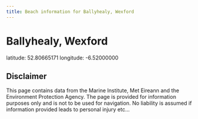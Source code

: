 ```yaml
---
title: Beach information for Ballyhealy, Wexford
---
```

# Ballyhealy, Wexford 

<div class="location-info">latitude: 52.80665171 longitude: -6.52000000</div>
<div class="met-eireann-warnings"></div>
<div></div>

## Disclaimer

This page contains data from the Marine Institute, 
Met Eireann and the Environment Protection Agency. The page is provided for
information purposes only and is not to be used for navigation. No liability 
is assumed if information provided leads to personal injury etc...